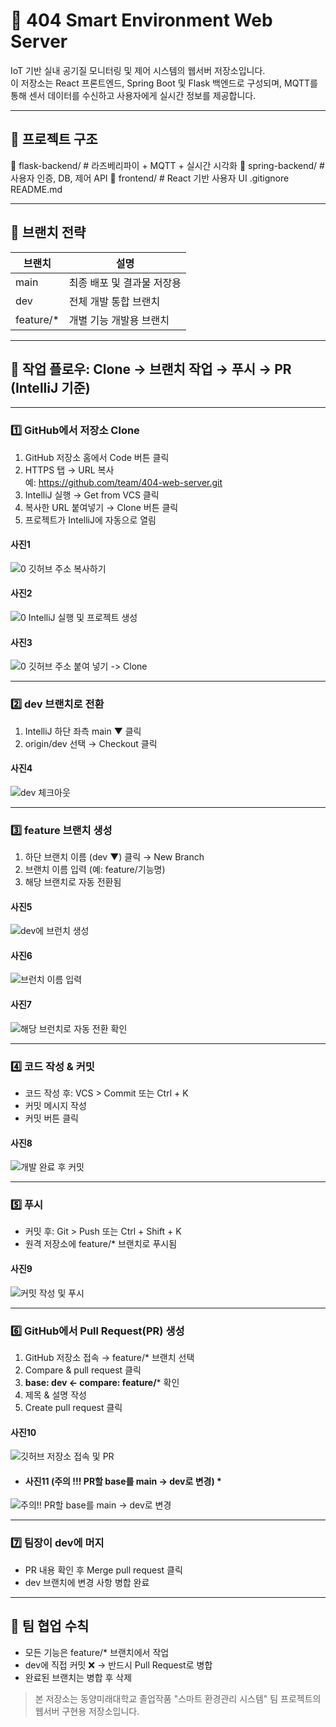 # 🧠 404 Smart Environment Web Server

IoT 기반 실내 공기질 모니터링 및 제어 시스템의 웹서버 저장소입니다.  
이 저장소는 React 프론트엔드, Spring Boot 및 Flask 백엔드로 구성되며, MQTT를 통해 센서 데이터를 수신하고 사용자에게 실시간 정보를 제공합니다.

---

## 📁 프로젝트 구조

📁 flask-backend/        # 라즈베리파이 + MQTT + 실시간 시각화
📁 spring-backend/       # 사용자 인증, DB, 제어 API
📁 frontend/             # React 기반 사용자 UI
.gitignore
README.md


---

## 🌿 브랜치 전략

| 브랜치        | 설명                          |
|---------------|-------------------------------|
| main        | 최종 배포 및 결과물 저장용     |
| dev         | 전체 개발 통합 브랜치          |
| feature/*   | 개별 기능 개발용 브랜치        |

---

## 🔧 작업 플로우: Clone → 브랜치 작업 → 푸시 → PR (IntelliJ 기준)

---

### 1️⃣ GitHub에서 저장소 Clone

1. GitHub 저장소 홈에서 Code 버튼 클릭
2. HTTPS 탭 → URL 복사  
   예: https://github.com/team/404-web-server.git
3. IntelliJ 실행 → Get from VCS 클릭
4. 복사한 URL 붙여넣기 → Clone 버튼 클릭
5. 프로젝트가 IntelliJ에 자동으로 열림

#### 사진1
![0 깃허브 주소 복사하기](https://github.com/user-attachments/assets/c9228c34-fd48-4637-97b4-3beebff94c18)

#### 사진2
![0 IntelliJ 실행 및 프로젝트 생성](https://github.com/user-attachments/assets/eebf6e97-a219-45e7-94d1-d93db017c4f7)

#### 사진3
![0 깃허브 주소 붙여 넣기 -> Clone](https://github.com/user-attachments/assets/4f7dae45-a971-45cd-8c7b-34b61bf477cd)

---

### 2️⃣ dev 브랜치로 전환

1. IntelliJ 하단 좌측 main ▼ 클릭
2. origin/dev 선택 → Checkout 클릭

#### 사진4
![dev 체크아웃](https://github.com/user-attachments/assets/dacd1cfd-6293-4a83-92ef-c2b3174822f8)

---

### 3️⃣ feature 브랜치 생성

1. 하단 브랜치 이름 (dev ▼) 클릭 → New Branch
2. 브랜치 이름 입력 (예: feature/기능명)
3. 해당 브랜치로 자동 전환됨

#### 사진5
![dev에 브런치 생성](https://github.com/user-attachments/assets/f47fb9bc-1dac-4e8b-9161-cf69e14ab923)

#### 사진6
![브런치 이름 입력](https://github.com/user-attachments/assets/0fc06153-1e5a-4b38-8d7c-fa7943ec9065)

#### 사진7
![해당 브런치로 자동 전환 확인](https://github.com/user-attachments/assets/3a7aacc2-3188-4c78-9a80-893f7bed51a7)

---

### 4️⃣ 코드 작성 & 커밋

- 코드 작성 후: VCS > Commit 또는 Ctrl + K
- 커밋 메시지 작성
- 커밋 버튼 클릭

#### 사진8
![개발 완료 후 커밋](https://github.com/user-attachments/assets/10c35e44-a56b-46df-bafb-541f134e684c)

---

### 5️⃣ 푸시

- 커밋 후: Git > Push 또는 Ctrl + Shift + K
- 원격 저장소에 feature/* 브랜치로 푸시됨

#### 사진9
![커밋 작성 및 푸시](https://github.com/user-attachments/assets/5faddf67-3ef0-45b7-a836-d5cc112a5239)

---

### 6️⃣ GitHub에서 Pull Request(PR) 생성

1. GitHub 저장소 접속 → feature/* 브랜치 선택
2. Compare & pull request 클릭
3. **base: dev ← compare: feature/*** 확인
4. 제목 & 설명 작성
5. Create pull request 클릭

#### 사진10
![깃허브 저장소 접속 및 PR](https://github.com/user-attachments/assets/b7bb8e2c-d554-44c3-9170-9ecb48e145a3)

* #### 사진11 (주의 !!! PR할 base를 main -> dev로 변경) *
![주의!! PR할 base를 main -> dev로 변경](https://github.com/user-attachments/assets/c09e9ae8-1df8-47ea-a6bd-af57c4a5768e)



---

### 7️⃣ 팀장이 dev에 머지

- PR 내용 확인 후 Merge pull request 클릭
- dev 브랜치에 변경 사항 병합 완료

---

## 📣 팀 협업 수칙

- 모든 기능은 feature/* 브랜치에서 작업
- dev에 직접 커밋 ❌ → 반드시 Pull Request로 병합
- 완료된 브랜치는 병합 후 삭제


> 본 저장소는 동양미래대학교 졸업작품 "스마트 환경관리 시스템" 팀 프로젝트의 웹서버 구현용 저장소입니다.

